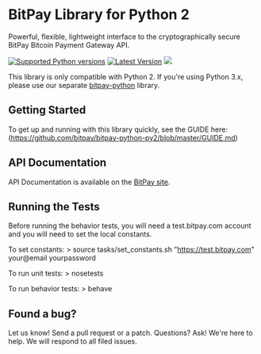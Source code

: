 # BitPay Library for Python 2

Powerful, flexible, lightweight interface to the cryptographically secure BitPay Bitcoin Payment Gateway API.

[![Supported Python versions](https://pypip.in/py_versions/bitpay_py2/badge.svg)](https://pypi.python.org/pypi/bitpay-py2/)
[![Latest Version](https://pypip.in/version/bitpay_py2/badge.svg)](https://pypi.python.org/pypi/bitpay-py2/)
[![](https://travis-ci.org/bitpay/bitpay-python-py2.svg?branch=master)](https://travis-ci.org/bitpay/bitpay-python-py2)

This library is only compatible with Python 2. If you're using Python 3.x, please use our separate [bitpay-python](https://github.com/ionux/bitpay-python) library.

## Getting Started

To get up and running with this library quickly, see the GUIDE here: (https://github.com/bitpay/bitpay-python-py2/blob/master/GUIDE.md)

## API Documentation

API Documentation is available on the [BitPay site](https://bitpay.com/api).

## Running the Tests

Before running the behavior tests, you will need a test.bitpay.com account and you will need to set the local constants. 

To set constants:
    > source tasks/set_constants.sh "https://test.bitpay.com" your@email yourpassword

To run unit tests:
    > nosetests

To run behavior tests:
    > behave
    
## Found a bug?
Let us know! Send a pull request or a patch. Questions? Ask! We're here to help. We will respond to all filed issues.

